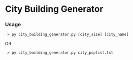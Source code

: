 # City Building Generator

### Usage
```
 > py city_building_generator.py [city_size] [city_name]
```

OR

```
 > py city_building_generator.py city_poplist.txt
```